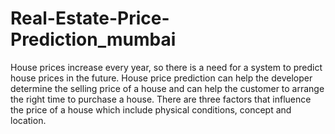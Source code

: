 # Real-Estate-Price-Prediction_mumbai
House prices increase every year, so there is a need for a system to predict house prices in the future. House price prediction can help the developer determine the selling price of a house and can help the customer to arrange the right time to purchase a house. There are three factors that influence the price of a house which include physical conditions, concept and location. 
